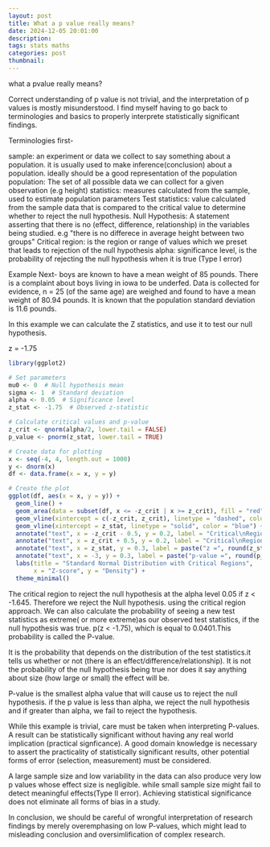 ```yaml
---
layout: post
title: What a p value really means?
date: 2024-12-05 20:01:00
description: 
tags: stats maths
categories: post
thumbnail: 
---
```

what a pvalue really means?

Correct understanding of p value is not trivial, and the interpretation of p values
is mostly misunderstood. I find myself having to go back to terminologies and basics to 
properly interprete statistically significant findings.

Terminologies first-

sample: an experiment or data we collect to say something about a population. it is usually
used to make inference(conclusion) about a population. ideally should be a good representation of the population
population: The set of all possible data we can collect for a given observation (e.g height)
statistics: measures calculated from the sample, used to estimate population parameters
Test statistics: value calculated from the sample data that is compared to the critical value to determine whether to reject the null hypothesis. 
Null Hypothesis: A statement asserting that there is no (effect, difference, relationship) in the variables being studied. e.g "there is no differece in average height between two groups"
Critical region: is the region or range of values which we preset that leads to rejection of the null hypothesis
alpha: significance level, is the probability of rejecting the null hypothesis when it is true (Type I error)

Example Next-
boys are known to have a mean weight of 85 pounds. There is a complaint about boys living in iowa to be underfed.
Data is collected for evidence, n = 25 (of the same age) are weighed and found to have a mean weight of 80.94 pounds.
It is known that the population standard deviation is 11.6 pounds.

In this example we can calculate the Z statistics, and use it to test our null hypothesis.

z = -1.75

```r
library(ggplot2)

# Set parameters
mu0 <- 0  # Null hypothesis mean
sigma <- 1  # Standard deviation
alpha <- 0.05  # Significance level
z_stat <- -1.75  # Observed z-statistic

# Calculate critical values and p-value
z_crit <- qnorm(alpha/2, lower.tail = FALSE)
p_value <- pnorm(z_stat, lower.tail = TRUE)

# Create data for plotting
x <- seq(-4, 4, length.out = 1000)
y <- dnorm(x)
df <- data.frame(x = x, y = y)

# Create the plot
ggplot(df, aes(x = x, y = y)) +
  geom_line() +
  geom_area(data = subset(df, x <= -z_crit | x >= z_crit), fill = "red", alpha = 0.3) +
  geom_vline(xintercept = c(-z_crit, z_crit), linetype = "dashed", color = "red") +
  geom_vline(xintercept = z_stat, linetype = "solid", color = "blue") +
  annotate("text", x = -z_crit - 0.5, y = 0.2, label = "Critical\nRegion", color = "red") +
  annotate("text", x = z_crit + 0.5, y = 0.2, label = "Critical\nRegion", color = "red") +
  annotate("text", x = z_stat, y = 0.3, label = paste("z =", round(z_stat, 2)), color = "blue") +
  annotate("text", x = -3, y = 0.3, label = paste("p-value =", round(p_value, 4)), color = "blue") +
  labs(title = "Standard Normal Distribution with Critical Regions",
       x = "Z-score", y = "Density") +
  theme_minimal()
```
The critical region to reject the null hypothesis at the alpha level 0.05 if z < -1.645. Therefore we reject the Null
hypothesis. using the critical region approach. 
We can also calculate the probability of seeing a new test statistics as extreme( or more extreme)as our observed test statistics, if
the null hypothesis was true. p(z < -1.75), which is equal to 0.0401.This probability is called the P-value. 

It is the probability that depends on the distribution of the test statistics.it tells us whether or not (there is an effect/difference/relationship).
It is not the probability of the null hypothesis being true nor does it say anything about size (how large or small) the effect will be.

P-value is the smallest alpha value that will cause us to reject the null hypothesis. if the p value is less than alpha, we reject the null hypothesis
and if greater than alpha, we fail to reject the hypothesis.

While this example is trivial, care must be taken when interpreting P-values. A result can be statistically significant without having any real world
implication (practical signficance). A good domain knowledge is necessary to assert the practicality of statistically significant results, other
potential forms of error (selection, measurement) must be considered.

A large sample size and low variability in the data can also produce very low p values whose effect size is negligible. while small sample size might 
fail to detect meaningful effects(Type II error). Achieving statistical significance does not eliminate all forms of bias in a study.

In conclusion, we should be careful of wrongful interpretation of research findings by merely overemphasing on low P-values, which might lead to 
misleading conclusion and oversimlification of complex research.
